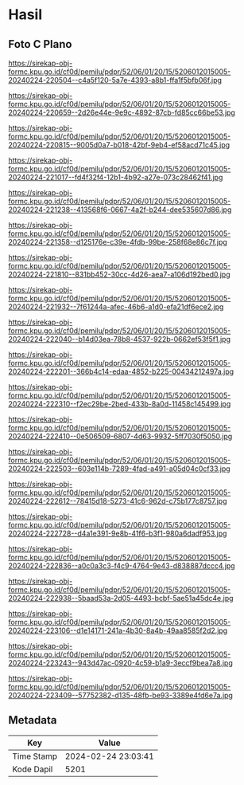 # Hasil

## Foto C Plano

https://sirekap-obj-formc.kpu.go.id/cf0d/pemilu/pdpr/52/06/01/20/15/5206012015005-20240224-220504--c4a5f120-5a7e-4393-a8b1-ffa1f5bfb06f.jpg

https://sirekap-obj-formc.kpu.go.id/cf0d/pemilu/pdpr/52/06/01/20/15/5206012015005-20240224-220659--2d26e44e-9e9c-4892-87cb-fd85cc66be53.jpg

https://sirekap-obj-formc.kpu.go.id/cf0d/pemilu/pdpr/52/06/01/20/15/5206012015005-20240224-220815--9005d0a7-b018-42bf-9eb4-ef58acd71c45.jpg

https://sirekap-obj-formc.kpu.go.id/cf0d/pemilu/pdpr/52/06/01/20/15/5206012015005-20240224-221017--fd4f32f4-12b1-4b92-a27e-073c28462f41.jpg

https://sirekap-obj-formc.kpu.go.id/cf0d/pemilu/pdpr/52/06/01/20/15/5206012015005-20240224-221238--413568f6-0667-4a2f-b244-dee535607d86.jpg

https://sirekap-obj-formc.kpu.go.id/cf0d/pemilu/pdpr/52/06/01/20/15/5206012015005-20240224-221358--d125176e-c39e-4fdb-99be-258f68e86c7f.jpg

https://sirekap-obj-formc.kpu.go.id/cf0d/pemilu/pdpr/52/06/01/20/15/5206012015005-20240224-221810--831bb452-30cc-4d26-aea7-a106d192bed0.jpg

https://sirekap-obj-formc.kpu.go.id/cf0d/pemilu/pdpr/52/06/01/20/15/5206012015005-20240224-221932--7f61244a-afec-46b6-a1d0-efa21df6ece2.jpg

https://sirekap-obj-formc.kpu.go.id/cf0d/pemilu/pdpr/52/06/01/20/15/5206012015005-20240224-222040--b14d03ea-78b8-4537-922b-0662ef53f5f1.jpg

https://sirekap-obj-formc.kpu.go.id/cf0d/pemilu/pdpr/52/06/01/20/15/5206012015005-20240224-222201--366b4c14-edaa-4852-b225-00434212497a.jpg

https://sirekap-obj-formc.kpu.go.id/cf0d/pemilu/pdpr/52/06/01/20/15/5206012015005-20240224-222310--f2ec29be-2bed-433b-8a0d-11458c145499.jpg

https://sirekap-obj-formc.kpu.go.id/cf0d/pemilu/pdpr/52/06/01/20/15/5206012015005-20240224-222410--0e506509-6807-4d63-9932-5ff7030f5050.jpg

https://sirekap-obj-formc.kpu.go.id/cf0d/pemilu/pdpr/52/06/01/20/15/5206012015005-20240224-222503--603e114b-7289-4fad-a491-a05d04c0cf33.jpg

https://sirekap-obj-formc.kpu.go.id/cf0d/pemilu/pdpr/52/06/01/20/15/5206012015005-20240224-222612--78415d18-5273-41c6-962d-c75b177c8757.jpg

https://sirekap-obj-formc.kpu.go.id/cf0d/pemilu/pdpr/52/06/01/20/15/5206012015005-20240224-222728--d4a1e391-9e8b-41f6-b3f1-980a6dadf953.jpg

https://sirekap-obj-formc.kpu.go.id/cf0d/pemilu/pdpr/52/06/01/20/15/5206012015005-20240224-222836--a0c0a3c3-f4c9-4764-9e43-d838887dccc4.jpg

https://sirekap-obj-formc.kpu.go.id/cf0d/pemilu/pdpr/52/06/01/20/15/5206012015005-20240224-222938--5baad53a-2d05-4493-bcbf-5ae51a45dc4e.jpg

https://sirekap-obj-formc.kpu.go.id/cf0d/pemilu/pdpr/52/06/01/20/15/5206012015005-20240224-223106--d1e14171-241a-4b30-8a4b-49aa8585f2d2.jpg

https://sirekap-obj-formc.kpu.go.id/cf0d/pemilu/pdpr/52/06/01/20/15/5206012015005-20240224-223243--943d47ac-0920-4c59-b1a9-3eccf9bea7a8.jpg

https://sirekap-obj-formc.kpu.go.id/cf0d/pemilu/pdpr/52/06/01/20/15/5206012015005-20240224-223409--57752382-d135-48fb-be93-3389e4fd6e7a.jpg


## Metadata

| Key        | Value               |
| ---------- | ------------------- |
| Time Stamp | 2024-02-24 23:03:41 |
| Kode Dapil | 5201                |



